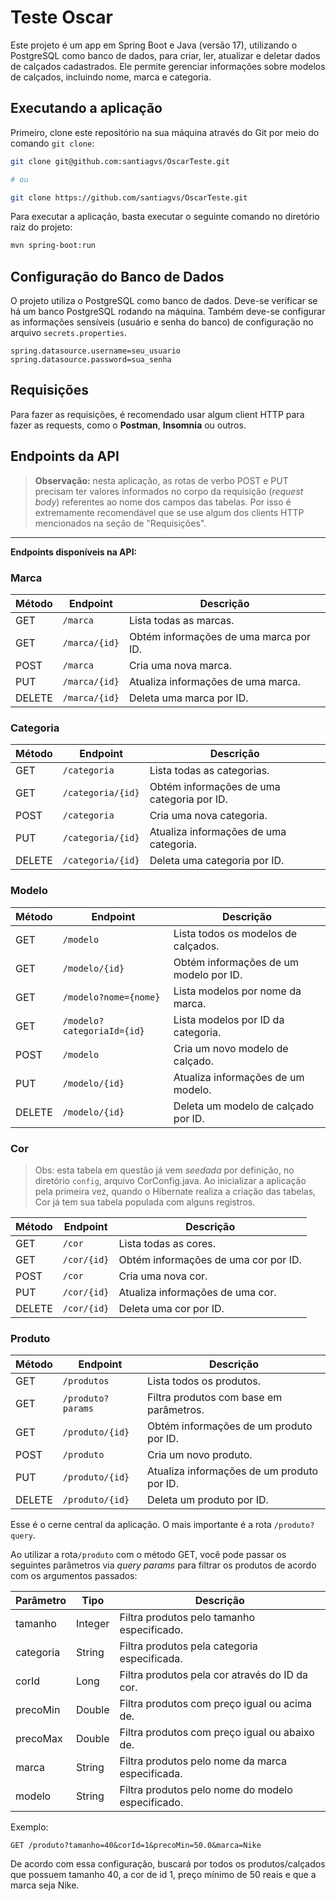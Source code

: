 # Teste Oscar

Este projeto é um app em Spring Boot e Java (versão 17), utilizando o PostgreSQL como banco de dados, para criar, ler, atualizar e deletar dados de calçados cadastrados. Ele permite gerenciar informações sobre modelos de calçados, incluindo nome, marca e categoria.

## Executando a aplicação

Primeiro, clone este repositório na sua máquina através do Git por meio do comando `git clone`:

```bash
git clone git@github.com:santiagvs/OscarTeste.git

# ou

git clone https://github.com/santiagvs/OscarTeste.git
```

Para executar a aplicação, basta executar o seguinte comando no diretório raiz do projeto:

```bash
mvn spring-boot:run
```

## Configuração do Banco de Dados

O projeto utiliza o PostgreSQL como banco de dados. Deve-se verificar se há um banco PostgreSQL rodando na máquina. Também deve-se configurar as informações sensíveis (usuário e senha do banco) de configuração no arquivo `secrets.properties`.

```application.properties
spring.datasource.username=seu_usuario
spring.datasource.password=sua_senha
```

## Requisições

Para fazer as requisições, é recomendado usar algum client HTTP para fazer as requests, como o **Postman**, **Insomnia** ou outros.

## Endpoints da API

>**Observação:** nesta aplicação, as rotas de verbo POST e PUT precisam ter valores informados no corpo da requisição (_request body_) referentes ao nome dos campos das tabelas. Por isso é extremamente recomendável que se use algum dos clients HTTP mencionados na seção de "Requisições".

------------------------

**Endpoints disponíveis na API:**

### Marca

| Método | Endpoint           | Descrição                                    |
|--------|--------------------|----------------------------------------------|
| GET    | `/marca`           | Lista todas as marcas.                       |
| GET    | `/marca/{id}`      | Obtém informações de uma marca por ID.       |
| POST   | `/marca`           | Cria uma nova marca.                         |
| PUT    | `/marca/{id}`      | Atualiza informações de uma marca.           |
| DELETE | `/marca/{id}`      | Deleta uma marca por ID.                     |

### Categoria

| Método | Endpoint             | Descrição                                  |
|--------|----------------------|--------------------------------------------|
| GET    | `/categoria`         | Lista todas as categorias.                 |
| GET    | `/categoria/{id}`    | Obtém informações de uma categoria por ID. |
| POST   | `/categoria`         | Cria uma nova categoria.                   |
| PUT    | `/categoria/{id}`    | Atualiza informações de uma categoria.     |
| DELETE | `/categoria/{id}`    | Deleta uma categoria por ID.               |

### Modelo

| Método | Endpoint                  | Descrição                             |
|--------|---------------------------|---------------------------------------|
| GET    | `/modelo`                 | Lista todos os modelos de calçados.   |
| GET    | `/modelo/{id}`            | Obtém informações de um modelo por ID.|
| GET    | `/modelo?nome={nome}`     | Lista modelos por nome da marca.      |
| GET    | `/modelo?categoriaId={id}`| Lista modelos por ID da categoria.    |
| POST   | `/modelo`                 | Cria um novo modelo de calçado.       |
| PUT    | `/modelo/{id}`            | Atualiza informações de um modelo.    |
| DELETE | `/modelo/{id}`            | Deleta um modelo de calçado por ID.   |

### Cor

> Obs: esta tabela em questão já vem _seedada_ por definição, no diretório `config`, arquivo CorConfig.java. Ao inicializar a aplicação pela primeira vez, quando o Hibernate realiza a criação das tabelas, Cor já tem sua tabela populada com alguns registros.

| Método | Endpoint      | Descrição                               |
|--------|---------------|-----------------------------------------|
| GET    | `/cor`        | Lista todas as cores.                   |
| GET    | `/cor/{id}`   | Obtém informações de uma cor por ID.    |
| POST   | `/cor`        | Cria uma nova cor.                      |
| PUT    | `/cor/{id}`   | Atualiza informações de uma cor.        |
| DELETE | `/cor/{id}`   | Deleta uma cor por ID.                  |

### Produto

| Método | Endpoint         | Descrição                                   |
|--------|------------------|---------------------------------------------|
| GET    | `/produtos`      | Lista todos os produtos.                    |
| GET    | `/produto?params`| Filtra produtos com base em parâmetros.     |
| GET    | `/produto/{id}`  | Obtém informações de um produto por ID.     |
| POST   | `/produto`       | Cria um novo produto.                       |
| PUT    | `/produto/{id}`  | Atualiza informações de um produto por ID.  |
| DELETE | `/produto/{id}`  | Deleta um produto por ID.                   |

Esse é o cerne central da aplicação. O mais importante é a rota `/produto?query`.

Ao utilizar a rota`/produto` com o método GET, você pode passar os seguintes parâmetros via _query params_ para filtrar os produtos de acordo com os argumentos passados:

| Parâmetro     | Tipo      | Descrição                                        |
|---------------|-----------|--------------------------------------------------|
| tamanho       | Integer   | Filtra produtos pelo tamanho especificado.       |
| categoria     | String    | Filtra produtos pela categoria especificada.     |
| corId         | Long      | Filtra produtos pela cor através do ID da cor.   |
| precoMin      | Double    | Filtra produtos com preço igual ou acima de.     |
| precoMax      | Double    | Filtra produtos com preço igual ou abaixo de.    |
| marca         | String    | Filtra produtos pelo nome da marca especificada. |
| modelo        | String    | Filtra produtos pelo nome do modelo especificado.|

Exemplo:

```HTTP
GET /produto?tamanho=40&corId=1&precoMin=50.0&marca=Nike
```

De acordo com essa configuração, buscará por todos os produtos/calçados que possuem tamanho 40, a cor de id 1, preço mínimo de 50 reais e que a marca seja Nike.
